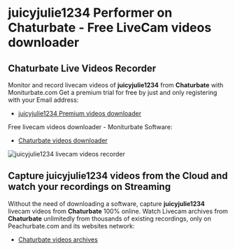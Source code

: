 # juicyjulie1234 Performer on Chaturbate - Free LiveCam videos downloader

## Chaturbate Live Videos Recorder

Monitor and record livecam videos of **juicyjulie1234** from **Chaturbate** with Moniturbate.com
Get a premium trial for free by just and only registering with your Email address:
* [juicyjulie1234 Premium videos downloader](https://moniturbate.com/request-demo-licence-key.html)

Free livecam videos downloader - Moniturbate Software:
* [Chaturbate videos downloader](https://moniturbate.com/moniturbate-download-software.html)

![juicyjulie1234 livecam videos recorder](https://peachurnet.com/templates/moniturbate-software.png)


## Capture juicyjulie1234 videos from the Cloud and watch your recordings on Streaming

Without the need of downloading a software, capture **juicyjulie1234** livecam videos from **Chaturbate** 100% online.
Watch Livecam archives from **Chaturbate** unlimitedly from thousands of existing recordings, only on Peachurbate.com and its websites network:
* [Chaturbate videos archives](https://peachurnet.com/)